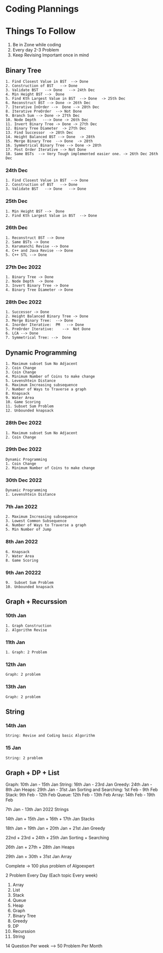 
# Coding Plannings 

# Things To Follow
1. Be in Zone while coding 
2. Every day 2-3 Problem 
3. Keep Revising Important once in mind 



## Binary Tree 
    1. Find Closest Value in BST  --> Done 
    2. Construction of BST   --> Done 
    3. Validate BST   --> Done   --> 24th Dec
    4. Min Height BST -->  Done
    5. Find Kth Largest Value in BST  --> Done  -> 25th Dec
    6. Reconstruct BST --> Done -> 26th Dec
    7. Iterative InOrder -->  Done --> 28th Dec 
    8. Iterative PreOrder  --> Not Done 
    9. Branch Sum --> Done -> 27th Dec 
    10. Node Depth   ---> Done -> 26th Dec
    11. Invert Binary Tree -> Done -> 27th Dec
    12. Binary Tree Diameter  -> 27th Dec 
    13. Find Successor  -> 28th Dec
    14. Height Balanced BST --> Done  -> 28th 
    15. Merge Binary Tree  --> Done  -> 28th 
    16. Symmetrical Binary Tree --> Done -> 28th 
    17. Post Order Iterative --> Not Done 
    18. Same BSTs  --> Very Tough implemented easier one. -> 26th Dec 26th Dec 

### 24th Dec 
    1. Find Closest Value in BST  --> Done 
    2. Construction of BST   --> Done 
    3. Validate BST   --> Done   --> Done

### 25th Dec 
    1. Min Height BST -->  Done
    2. Find Kth Largest Value in BST  --> Done 

### 26th Dec 
    1. Reconstruct BST --> Done 
    2. Same BSTs -> Done
    3. Karumanchi Revise --> Done 
    4. C++ and Java Revise --> Done 
    5. C++ STL --> Done 

### 27th Dec 2022
    1. Binary Tree -> Done 
    2. Node Depth  -> Done 
    3. Invert Binary Tree -> Done
    4. Binary Tree Diameter -> Done
   

### 28th Dec 2022
    1. Successor -> Done 
    2. Height Balanced Binary Tree -> Done 
    3. Merge Binary Tree:  --> Done 
    4. Inorder Iterative:  PM   --> Done 
    5. PreOrder Iterative:    -->  Not Done 
    6. LCA --> Done 
    7. Symmetrical Tree: -->  Done 

## Dynamic Programming
    1. Maximum subset Sum No Adjacent 
    2. Coin Change
    3. Coin Change 
    4. Minimum Number of Coins to make change 
    5. Levenshtein Distance 
    6. Maximum Increasing subsequence 
    7. Number of Ways to Traverse a graph 
    8. Knapsack 
    9. Water Area 
    10. Game Scoring 
    11. Subset Sum Problem 
    12. Unbounded knapsack 
   
### 28th Dec 2022
    1. Maximum subset Sum No Adjacent 
    2. Coin Change
   
### 29th Dec 2022
    Dynamic Programming 
    1. Coin Change 
    2. Minimum Number of Coins to make change 
    
### 30th Dec 2022
    Dynamic Programming 
    1. Levenshtein Distance 
    
### 7th Jan 2022
    2. Maximum Increasing subsequence 
    3. Lowest Common Subsequence
    4. Number of Ways to Traverse a graph 
    5. Min Number of Jump

### 8th Jan 2022
    6. Knapsack 
    7. Water Area 
    8. Game Scoring 

### 9th Jan 20222
    9.  Subset Sum Problem 
    10. Unbounded knapsack 

## Graph + Recurssion 
### 10th Jan 
    1. Graph Construction 
    2. Algorithm Revise
    
### 11th Jan 
    1. Graph: 2 Problem

### 12th Jan 
    Graph: 2 problem

### 13th Jan 
    Graph: 2 problem 

## String 
### 14th Jan 
    String: Revise and Coding basic Algorithm 

### 15 Jan 
    String: 2 problem 


## Graph + DP + List 



Graph: 10th Jan - 15th Jan 
String: 16th Jan - 23rd Jan 
Greedy: 24th Jan - 8th Jan 
Heaps: 29th Jan - 31st Jan 
Sorting and Searching: 1st Feb - 9th Feb
Stack: 9th Feb - 12th Feb 
Queue: 12th Feb - 13th Feb
Array: 14th Feb - 19th Feb 


7th Jan  - 13th Jan 2022 
    Strings 

14th Jan + 15th Jan + 16th + 17th Jan 
    Stacks 

18th Jan + 19th Jan + 20th Jan + 21st Jan
    Greedy 

22nd + 23rd + 24th + 25th Jan 
    Sorting + Searching 

26th Jan + 27th + 28th Jan 
    Heaps 

29th Jan + 30th + 31st Jan 
    Array 

Complete -> 100 plus problem of Algoexpert 

2 Problem Every Day (Each topic Every week) 
1. Array 
2. List 
3. Stack 
4. Queue 
5. Heap
6. Graph 
7. Binary Tree
8. Greedy 
9. DP
10. Recurssion 
11. String

14 Question Per week --> 50 Problem Per Month 

